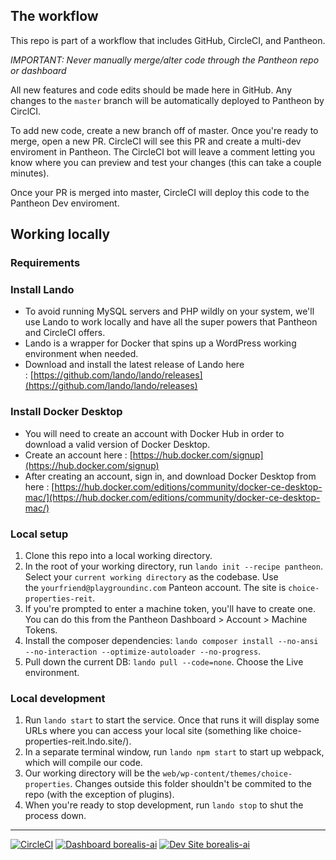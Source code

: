 ## **The workflow**

This repo is part of a workflow that includes GitHub, CircleCI, and Pantheon.

*IMPORTANT: Never manually merge/alter code through the Pantheon repo or dashboard*

All new features and code edits should be made here in GitHub. Any changes to the `master` branch will be automatically deployed to Pantheon by CirclCI.

To add new code, create a new branch off of master. Once you're ready to merge, open a new PR. CircleCI will see this PR and create a multi-dev enviroment in Pantheon. The CircleCI bot will leave a comment letting you know where you can preview and test your changes (this can take a couple minutes).

Once your PR is merged into master, CircleCI will deploy this code to the Pantheon Dev enviroment.

## **Working locally**

### **Requirements**

### **Install Lando**

- To avoid running MySQL servers and PHP wildly on your system, we'll use Lando to work locally and have all the super powers that Pantheon and CircleCI offers.
- Lando is a wrapper for Docker that spins up a WordPress working environment when needed.
- Download and install the latest release of Lando here : [https://github.com/lando/lando/releases](https://github.com/lando/lando/releases)

### **Install Docker Desktop**

- You will need to create an account with Docker Hub in order to download a valid version of Docker Desktop.
- Create an account here : [https://hub.docker.com/signup](https://hub.docker.com/signup)
- After creating an account, sign in, and download Docker Desktop from here : [https://hub.docker.com/editions/community/docker-ce-desktop-mac/](https://hub.docker.com/editions/community/docker-ce-desktop-mac/)

### **Local setup**

1. Clone this repo into a local working directory.
2. In the root of your working directory, run `lando init --recipe pantheon`. Select your `current working directory` as the codebase. Use the `yourfriend@playgroundinc.com` Panteon account. The site is `choice-properties-reit`.
3. If you're prompted to enter a machine token, you'll have to create one. You can do this from the Pantheon Dashboard > Account > Machine Tokens.
4. Install the composer dependencies: `lando composer install --no-ansi --no-interaction --optimize-autoloader --no-progress`.
5. Pull down the current DB: `lando pull --code=none`. Choose the Live environment.

### **Local development**

1. Run `lando start` to start the service. Once that runs it will display some URLs where you can access your local site (something like choice-properties-reit.lndo.site/).
2. In a separate terminal window, run `lando npm start` to start up webpack, which will compile our code.
3. Our working directory will be the `web/wp-content/themes/choice-properties`. Changes outside this folder shouldn't be commited to the repo (with the exception of plugins).
4. When you're ready to stop development, run `lando stop` to shut the process down.

***
[![CircleCI](https://circleci.com/gh/playgroundinc/borealis-ai.svg?style=shield&circle-token=000d534c7fb99f1c13ef8bd848d893d9a0038419)](https://circleci.com/gh/playgroundinc/borealis-ai)
[![Dashboard borealis-ai](https://img.shields.io/badge/dashboard-borealis_ai-yellow.svg)](https://dashboard.pantheon.io/sites/7c6ad968-c37a-40d5-8591-e6c85d4abc7f#dev/code)
[![Dev Site borealis-ai](https://img.shields.io/badge/site-borealis_ai-blue.svg)](http://dev-borealis-ai.pantheonsite.io/)